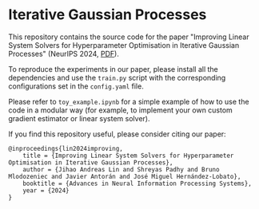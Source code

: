 # Iterative Gaussian Processes
This repository contains the source code for the paper "Improving Linear System Solvers for Hyperparameter Optimisation in Iterative Gaussian Processes" (NeurIPS 2024, [PDF](https://arxiv.org/abs/2405.18457)).

To reproduce the experiments in our paper, please install all the dependencies and use the `train.py` script with the corresponding configurations set in the `config.yaml` file.

Please refer to `toy_example.ipynb` for a simple example of how to use the code in a modular way (for example, to implement your own custom gradient estimator or linear system solver).

If you find this repository useful, please consider citing our paper:
```
@inproceedings{lin2024improving,
    title = {Improving Linear System Solvers for Hyperparameter Optimisation in Iterative Gaussian Processes}, 
    author = {Jihao Andreas Lin and Shreyas Padhy and Bruno Mlodozeniec and Javier Antorán and José Miguel Hernández-Lobato},
    booktitle = {Advances in Neural Information Processing Systems},
    year = {2024}
}
```
